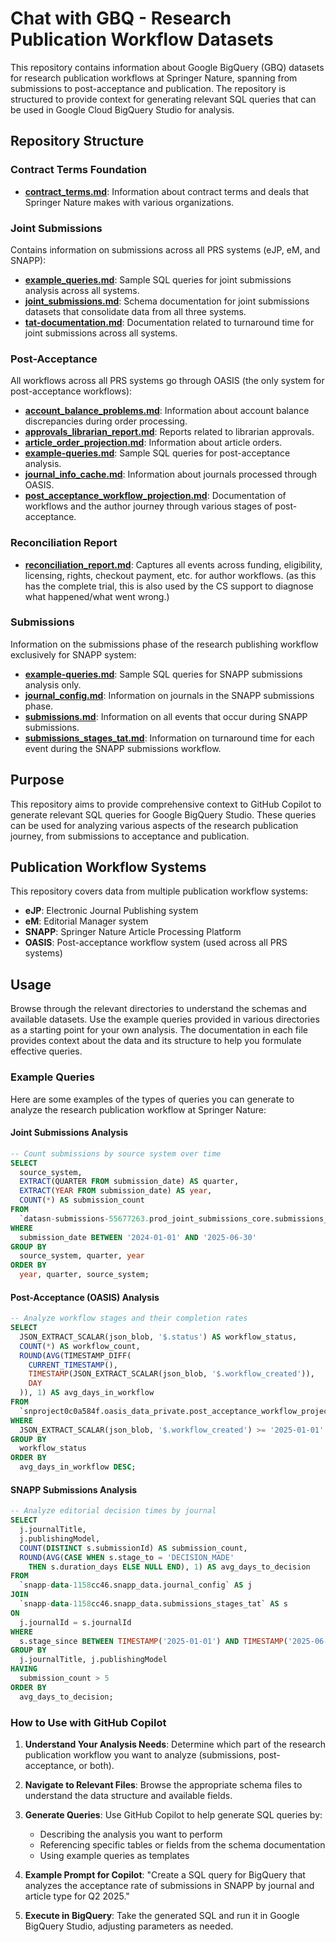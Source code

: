 # Chat with GBQ - Research Publication Workflow Datasets

This repository contains information about Google BigQuery (GBQ) datasets for research publication workflows at Springer Nature, spanning from submissions to post-acceptance and publication. The repository is structured to provide context for generating relevant SQL queries that can be used in Google Cloud BigQuery Studio for analysis.

## Repository Structure

### Contract Terms Foundation
- **[contract_terms.md](./contract_terms_foundation/contract_terms.md)**: Information about contract terms and deals that Springer Nature makes with various organizations.

### Joint Submissions
Contains information on submissions across all PRS systems (eJP, eM, and SNAPP):
- **[example_queries.md](./joint_submissions/example_queries.md)**: Sample SQL queries for joint submissions analysis across all systems.
- **[joint_submissions.md](./joint_submissions/joint_submissions.md)**: Schema documentation for joint submissions datasets that consolidate data from all three systems.
- **[tat-documentation.md](./joint_submissions/tat-documentation.md)**: Documentation related to turnaround time for joint submissions across all systems.

### Post-Acceptance
All workflows across all PRS systems go through OASIS (the only system for post-acceptance workflows):
- **[account_balance_problems.md](./post_acceptance/account_balance_problems.md)**: Information about account balance discrepancies during order processing.
- **[approvals_librarian_report.md](./post_acceptance/approvals_librarian_report.md)**: Reports related to librarian approvals.
- **[article_order_projection.md](./post_acceptance/article_order_projection.md)**: Information about article orders.
- **[example-queries.md](./post_acceptance/example-queries.md)**: Sample SQL queries for post-acceptance analysis.
- **[journal_info_cache.md](./post_acceptance/journal_info_cache.md)**: Information about journals processed through OASIS.
- **[post_acceptance_workflow_projection.md](./post_acceptance/post_acceptance_workflow_projection.md)**: Documentation of workflows and the author journey through various stages of post-acceptance.

### Reconciliation Report
- **[reconciliation_report.md](./reconciliation_report/reconciliation_report.md)**: Captures all events across funding, eligibility, licensing, rights, checkout payment, etc. for author workflows. (as this has the complete trial, this is also used by the CS support to diagnose what happened/what went wrong.)

### Submissions
Information on the submissions phase of the research publishing workflow exclusively for SNAPP system:
- **[example-queries.md](./submissions/example-queries.md)**: Sample SQL queries for SNAPP submissions analysis only.
- **[journal_config.md](./submissions/journal_config.md)**: Information on journals in the SNAPP submissions phase.
- **[submissions.md](./submissions/submissions.md)**: Information on all events that occur during SNAPP submissions.
- **[submissions_stages_tat.md](./submissions/submissions_stages_tat.md)**: Information on turnaround time for each event during the SNAPP submissions workflow.

## Purpose

This repository aims to provide comprehensive context to GitHub Copilot to generate relevant SQL queries for Google BigQuery Studio. These queries can be used for analyzing various aspects of the research publication journey, from submissions to acceptance and publication.

## Publication Workflow Systems

This repository covers data from multiple publication workflow systems:

- **eJP**: Electronic Journal Publishing system
- **eM**: Editorial Manager system
- **SNAPP**: Springer Nature Article Processing Platform
- **OASIS**: Post-acceptance workflow system (used across all PRS systems)

## Usage

Browse through the relevant directories to understand the schemas and available datasets. Use the example queries provided in various directories as a starting point for your own analysis. The documentation in each file provides context about the data and its structure to help you formulate effective queries.

### Example Queries

Here are some examples of the types of queries you can generate to analyze the research publication workflow at Springer Nature:

#### Joint Submissions Analysis

```sql
-- Count submissions by source system over time
SELECT 
  source_system,
  EXTRACT(QUARTER FROM submission_date) AS quarter,
  EXTRACT(YEAR FROM submission_date) AS year,
  COUNT(*) AS submission_count
FROM 
  `datasn-submissions-55677263.prod_joint_submissions_core.submissions_v2`
WHERE 
  submission_date BETWEEN '2024-01-01' AND '2025-06-30'
GROUP BY 
  source_system, quarter, year
ORDER BY 
  year, quarter, source_system;
```

#### Post-Acceptance (OASIS) Analysis

```sql
-- Analyze workflow stages and their completion rates
SELECT
  JSON_EXTRACT_SCALAR(json_blob, '$.status') AS workflow_status,
  COUNT(*) AS workflow_count,
  ROUND(AVG(TIMESTAMP_DIFF(
    CURRENT_TIMESTAMP(),
    TIMESTAMP(JSON_EXTRACT_SCALAR(json_blob, '$.workflow_created')),
    DAY
  )), 1) AS avg_days_in_workflow
FROM
  `snproject0c0a584f.oasis_data_private.post_acceptance_workflow_projection`
WHERE
  JSON_EXTRACT_SCALAR(json_blob, '$.workflow_created') >= '2025-01-01'
GROUP BY
  workflow_status
ORDER BY
  avg_days_in_workflow DESC;
```

#### SNAPP Submissions Analysis

```sql
-- Analyze editorial decision times by journal
SELECT
  j.journalTitle,
  j.publishingModel,
  COUNT(DISTINCT s.submissionId) AS submission_count,
  ROUND(AVG(CASE WHEN s.stage_to = 'DECISION_MADE' 
    THEN s.duration_days ELSE NULL END), 1) AS avg_days_to_decision
FROM
  `snapp-data-1158cc46.snapp_data.journal_config` AS j
JOIN
  `snapp-data-1158cc46.snapp_data.submissions_stages_tat` AS s
ON
  j.journalId = s.journalId
WHERE
  s.stage_since BETWEEN TIMESTAMP('2025-01-01') AND TIMESTAMP('2025-06-30')
GROUP BY
  j.journalTitle, j.publishingModel
HAVING
  submission_count > 5
ORDER BY
  avg_days_to_decision;
```

### How to Use with GitHub Copilot

1. **Understand Your Analysis Needs**: Determine which part of the research publication workflow you want to analyze (submissions, post-acceptance, or both).

2. **Navigate to Relevant Files**: Browse the appropriate schema files to understand the data structure and available fields.

3. **Generate Queries**: Use GitHub Copilot to help generate SQL queries by:
   - Describing the analysis you want to perform
   - Referencing specific tables or fields from the schema documentation
   - Using example queries as templates

4. **Example Prompt for Copilot**: "Create a SQL query for BigQuery that analyzes the acceptance rate of submissions in SNAPP by journal and article type for Q2 2025."

5. **Execute in BigQuery**: Take the generated SQL and run it in Google BigQuery Studio, adjusting parameters as needed.
